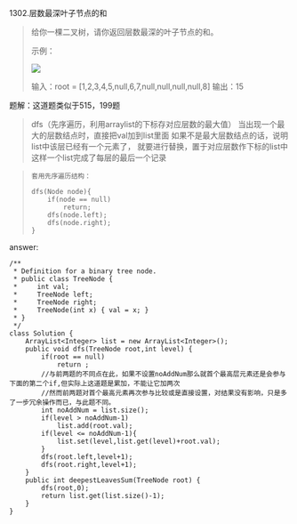 1302.层数最深叶子节点的和
> 给你一棵二叉树，请你返回层数最深的叶子节点的和。
> 
> 
> 示例：
> 
> ![](https://assets.leetcode-cn.com/aliyun-lc-upload/uploads/2019/12/28/1483_ex1.png)
> 
> 输入：root = [1,2,3,4,5,null,6,7,null,null,null,null,8]
> 输出：15


题解：这道题类似于515，199题

> dfs（先序遍历，利用arraylist的下标存对应层数的最大值）
> 当出现一个最大的层数结点时，直接把val加到list里面
> 如果不是最大层数结点的话，说明list中该层已经有一个元素了，
> 就要进行替换，置于对应层数作下标的list中
> 这样一个list完成了每层的最后一个记录

>     套用先序遍历结构：
> 
>     dfs(Node node){
>         if(node == null)
>             return;
>         dfs(node.left);
>         dfs(node.right);
>     }


answer:
    
    /**
     * Definition for a binary tree node.
     * public class TreeNode {
     *     int val;
     *     TreeNode left;
     *     TreeNode right;
     *     TreeNode(int x) { val = x; }
     * }
     */
    class Solution {
        ArrayList<Integer> list = new ArrayList<Integer>();
        public void dfs(TreeNode root,int level) {
            if(root == null)
                return ;
            //与前两题的不同点在此，如果不设置noAddNum那么就首个最高层元素还是会参与下面的第二个if,但实际上这道题是累加，不能让它加两次
            //然而前两题对首个最高元素再次参与比较或是直接设置，对结果没有影响，只是多了一步冗余操作而已，与此题不同。
            int noAddNum = list.size();
            if(level > noAddNum-1)
                list.add(root.val);
            if(level <= noAddNum-1){
                list.set(level,list.get(level)+root.val);
            }
            dfs(root.left,level+1);
            dfs(root.right,level+1);
        }
        public int deepestLeavesSum(TreeNode root) {
            dfs(root,0);
            return list.get(list.size()-1);
        }
    }